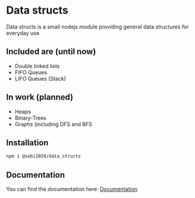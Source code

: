 # Data structs
Data structs is a small nodejs module providing general data structures for everyday use.

## Included are (until now)

* Double linked lists
* FIFO Queues
* LIFO Queues (Stack)


## In work (planned)

* Heaps
* Binary-Trees
* Graphs (including DFS and BFS
## Installation
```bash
npm i @sebi2020/data_structs
```
## Documentation
You can find the documentation here: [Documentation][1]

[1]: https://sebi2020.github.io/data_structs
